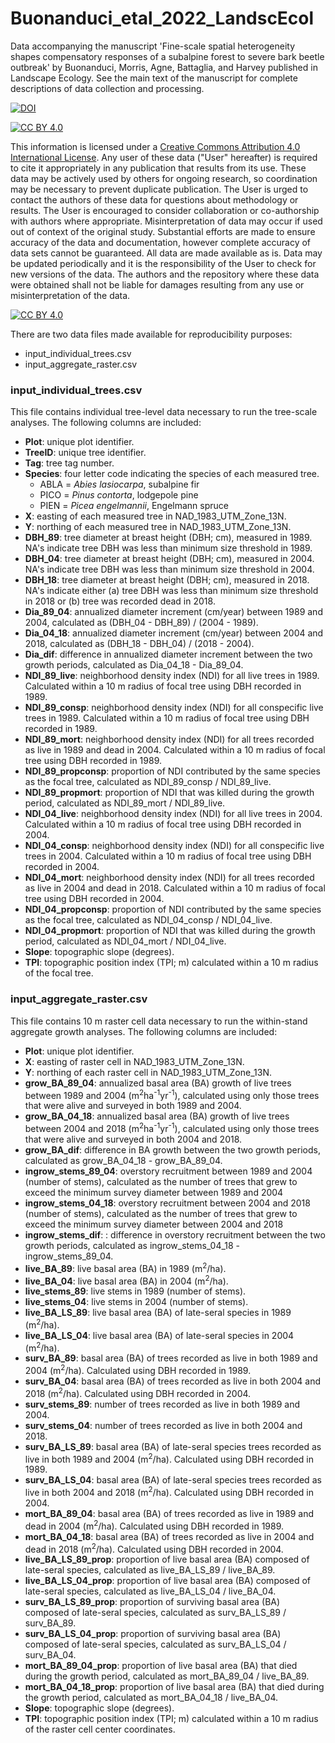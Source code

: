 # Buonanduci_etal_2022_LandscEcol

Data accompanying the manuscript 'Fine-scale spatial heterogeneity shapes compensatory responses of a subalpine forest to severe bark beetle outbreak' by Buonanduci, Morris, Agne, Battaglia, and Harvey published in Landscape Ecology. See the main text of the manuscript for complete descriptions of data collection and processing.

[![DOI](https://zenodo.org/badge/DOI/10.5281/zenodo.7314248.svg)](https://doi.org/10.5281/zenodo.7314248)

[![CC BY 4.0][cc-by-shield]][cc-by]

This information is licensed under a
[Creative Commons Attribution 4.0 International License][cc-by]. Any user of these data ("User" hereafter) is required to cite it appropriately in any publication that results from its use. These data may be actively used by others for ongoing research, so coordination may be necessary to prevent duplicate publication. The User is urged to contact the authors of these data for questions about methodology or results.  The User is encouraged to consider collaboration or co-authorship with authors where appropriate. Misinterpretation of data may occur if used out of context of the original study. Substantial efforts are made to ensure accuracy of the data and documentation, however complete accuracy of data sets cannot be guaranteed. All data are made available as is. Data may be updated periodically and it is the responsibility of the User to check for new versions of the data. The authors and the repository where these data were obtained shall not be liable for damages resulting from any use or misinterpretation of the data.

[![CC BY 4.0][cc-by-image]][cc-by]

[cc-by]: http://creativecommons.org/licenses/by/4.0/
[cc-by-image]: https://i.creativecommons.org/l/by/4.0/88x31.png
[cc-by-shield]: https://img.shields.io/badge/License-CC%20BY%204.0-lightgrey.svg


There are two data files made available for reproducibility purposes:
- input_individual_trees.csv
- input_aggregate_raster.csv


### input_individual_trees.csv
This file contains individual tree-level data necessary to run the tree-scale analyses. The following columns are included:
- **Plot**: unique plot identifier.
- **TreeID**: unique tree identifier.
- **Tag**: tree tag number.
- **Species**: four letter code indicating the species of each measured tree. 
  - ABLA = *Abies lasiocarpa*, subalpine fir
  - PICO = *Pinus contorta*, lodgepole pine
  - PIEN = *Picea engelmannii*, Engelmann spruce
- **X**: easting of each measured tree in NAD_1983_UTM_Zone_13N.
- **Y**: northing of each measured tree in NAD_1983_UTM_Zone_13N.
- **DBH_89**: tree diameter at breast height (DBH; cm), measured in 1989. NA's indicate tree DBH was less than minimum size threshold in 1989.
- **DBH_04**: tree diameter at breast height (DBH; cm), measured in 2004. NA's indicate tree DBH was less than minimum size threshold in 2004.
- **DBH_18**: tree diameter at breast height (DBH; cm), measured in 2018. NA's indicate either (a) tree DBH was less than minimum size threshold in 2018 or (b) tree was recorded dead in 2018.
- **Dia_89_04**: annualized diameter increment (cm/year) between 1989 and 2004, calculated as (DBH_04 - DBH_89) / (2004 - 1989).
- **Dia_04_18**: annualized diameter increment (cm/year) between 2004 and 2018, calculated as (DBH_18 - DBH_04) / (2018 - 2004).
- **Dia_dif**: difference in annualized diameter increment between the two growth periods, calculated as Dia_04_18 - Dia_89_04.
- **NDI_89_live**: neighborhood density index (NDI) for all live trees in 1989. Calculated within a 10 m radius of focal tree using DBH recorded in 1989.
- **NDI_89_consp**: neighborhood density index (NDI) for all conspecific live trees in 1989. Calculated within a 10 m radius of focal tree using DBH recorded in 1989.
- **NDI_89_mort**: neighborhood density index (NDI) for all trees recorded as live in 1989 and dead in 2004. Calculated within a 10 m radius of focal tree using DBH recorded in 1989.
- **NDI_89_propconsp**: proportion of NDI contributed by the same species as the focal tree, calculated as NDI_89_consp / NDI_89_live.
- **NDI_89_propmort**: proportion of NDI that was killed during the growth period, calculated as NDI_89_mort / NDI_89_live.
- **NDI_04_live**: neighborhood density index (NDI) for all live trees in 2004. Calculated within a 10 m radius of focal tree using DBH recorded in 2004.
- **NDI_04_consp**: neighborhood density index (NDI) for all conspecific live trees in 2004. Calculated within a 10 m radius of focal tree using DBH recorded in 2004.
- **NDI_04_mort**: neighborhood density index (NDI) for all trees recorded as live in 2004 and dead in 2018. Calculated within a 10 m radius of focal tree using DBH recorded in 2004.
- **NDI_04_propconsp**: proportion of NDI contributed by the same species as the focal tree, calculated as NDI_04_consp / NDI_04_live.
- **NDI_04_propmort**: proportion of NDI that was killed during the growth period, calculated as NDI_04_mort / NDI_04_live.
- **Slope**: topographic slope (degrees).
- **TPI**: topographic position index (TPI; m) calculated within a 10 m radius of the focal tree.


### input_aggregate_raster.csv
This file contains 10 m raster cell data necessary to run the within-stand aggregate growth analyses. The following columns are included:
- **Plot**: unique plot identifier.
- **X**: easting of raster cell in NAD_1983_UTM_Zone_13N.
- **Y**: northing of each raster cell in NAD_1983_UTM_Zone_13N.
- **grow_BA_89_04**: annualized basal area (BA) growth of live trees between 1989 and 2004 (m<sup>2</sup>ha<sup>-1</sup>yr<sup>-1</sup>), calculated using only those trees that were alive and surveyed in both 1989 and 2004.
- **grow_BA_04_18**: annualized basal area (BA) growth of live trees between 2004 and 2018 (m<sup>2</sup>ha<sup>-1</sup>yr<sup>-1</sup>), calculated using only those trees that were alive and surveyed in both 2004 and 2018.
- **grow_BA_dif**: difference in BA growth between the two growth periods, calculated as grow_BA_04_18 - grow_BA_89_04.
- **ingrow_stems_89_04**: overstory recruitment between 1989 and 2004 (number of stems), calculated as the number of trees that grew to exceed the minimum survey diameter between 1989 and 2004
- **ingrow_stems_04_18**: overstory recruitment between 2004 and 2018 (number of stems), calculated as the number of trees that grew to exceed the minimum survey diameter between 2004 and 2018
- **ingrow_stems_dif**: : difference in overstory recruitment between the two growth periods, calculated as ingrow_stems_04_18 - ingrow_stems_89_04.
- **live_BA_89**: live basal area (BA) in 1989 (m<sup>2</sup>/ha).
- **live_BA_04**: live basal area (BA) in 2004 (m<sup>2</sup>/ha).
- **live_stems_89**: live stems in 1989 (number of stems).
- **live_stems_04**: live stems in 2004 (number of stems).
- **live_BA_LS_89**: live basal area (BA) of late-seral species in 1989 (m<sup>2</sup>/ha).
- **live_BA_LS_04**: live basal area (BA) of late-seral species in 2004 (m<sup>2</sup>/ha).
- **surv_BA_89**: basal area (BA) of trees recorded as live in both 1989 and 2004 (m<sup>2</sup>/ha). Calculated using DBH recorded in 1989.
- **surv_BA_04**: basal area (BA) of trees recorded as live in both 2004 and 2018 (m<sup>2</sup>/ha). Calculated using DBH recorded in 2004.
- **surv_stems_89**: number of trees recorded as live in both 1989 and 2004.
- **surv_stems_04**: number of trees recorded as live in both 2004 and 2018.
- **surv_BA_LS_89**: basal area (BA) of late-seral species trees recorded as live in both 1989 and 2004 (m<sup>2</sup>/ha). Calculated using DBH recorded in 1989.
- **surv_BA_LS_04**: basal area (BA) of late-seral species trees recorded as live in both 2004 and 2018 (m<sup>2</sup>/ha). Calculated using DBH recorded in 2004.
- **mort_BA_89_04**: basal area (BA) of trees recorded as live in 1989 and dead in 2004 (m<sup>2</sup>/ha). Calculated using DBH recorded in 1989.
- **mort_BA_04_18**: basal area (BA) of trees recorded as live in 2004 and dead in 2018 (m<sup>2</sup>/ha). Calculated using DBH recorded in 2004.
- **live_BA_LS_89_prop**: proportion of live basal area (BA) composed of late-seral species, calculated as live_BA_LS_89 / live_BA_89.
- **live_BA_LS_04_prop**: proportion of live basal area (BA) composed of late-seral species, calculated as live_BA_LS_04 / live_BA_04.
- **surv_BA_LS_89_prop**: proportion of surviving basal area (BA) composed of late-seral species, calculated as surv_BA_LS_89 / surv_BA_89.
- **surv_BA_LS_04_prop**: proportion of surviving basal area (BA) composed of late-seral species, calculated as surv_BA_LS_04 / surv_BA_04.
- **mort_BA_89_04_prop**: proportion of live basal area (BA) that died during the growth period, calculated as mort_BA_89_04 / live_BA_89.
- **mort_BA_04_18_prop**: proportion of live basal area (BA) that died during the growth period, calculated as mort_BA_04_18 / live_BA_04.
- **Slope**: topographic slope (degrees).
- **TPI**: topographic position index (TPI; m) calculated within a 10 m radius of the raster cell center coordinates.

